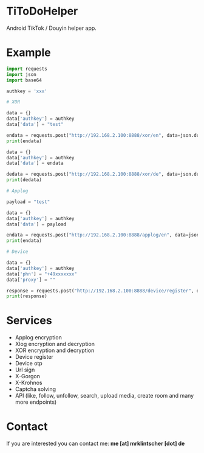 # TiToDoHelper
Android TikTok / Douyin helper app.

# Example
```python
import requests
import json
import base64

authkey = 'xxx'

# XOR

data = {}
data['authkey'] = authkey
data['data'] = "test"

endata = requests.post("http://192.168.2.100:8888/xor/en", data=json.dumps(data)).text
print(endata)

data = {}
data['authkey'] = authkey
data['data'] = endata

dedata = requests.post("http://192.168.2.100:8888/xor/de", data=json.dumps(data)).text
print(dedata)

# Applog

payload = "test"

data = {}
data['authkey'] = authkey
data['data'] = payload

endata = requests.post("http://192.168.2.100:8888/applog/en", data=json.dumps(data)).text
print(endata)

# Device

data = {}
data['authkey'] = authkey
data['phn'] = "+49xxxxxxx"
data['proxy'] = ""

response = requests.post("http://192.168.2.100:8888/device/register", data=json.dumps(data)).text
print(response)
```

# Services
- Applog encryption
- Xlog encryption and decryption
- XOR encryption and decryption
- Device register
- Device otp
- Url sign
- X-Gorgon
- X-Krohnos
- Captcha solving
- API (like, follow, unfollow, search, upload media, create room and many more endpoints)

# Contact
If you are interested you can contact me: **me [at] mrklintscher [dot] de**
